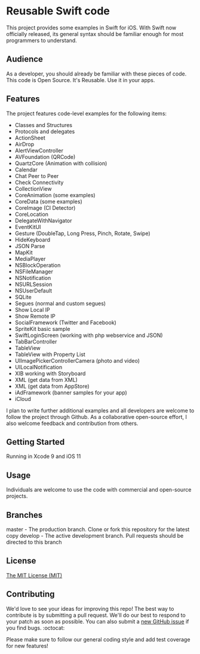 
Reusable Swift code 
====================

This project provides some examples in Swift for iOS. With Swift now officially released, its general syntax should be familiar enough for most programmers to understand.

Audience
---------------------

As a developer, you should already be familiar with these pieces of code. This code is Open Source. It's Reusable. Use it in your apps.

Features
---------------------

The project features code-level examples for the following items:

+ Classes and Structures
+ Protocols and delegates
+ ActionSheet
+ AirDrop
+ AlertViewController
+ AVFoundation (QRCode)
+ QuartzCore (Animation with collision)
+ Calendar
+ Chat Peer to Peer
+ Check Connectivity
+ CollectionView
+ CoreAnimation (some examples)
+ CoreData (some examples)
+ CoreImage (CI Detector)
+ CoreLocation
+ DelegateWithNavigator
+ EventKitUI
+ Gesture (DoubleTap, Long Press, Pinch, Rotate, Swipe)
+ HideKeyboard
+ JSON Parse
+ MapKit
+ MediaPlayer
+ NSBlockOperation
+ NSFileManager
+ NSNotification
+ NSURLSession
+ NSUserDefault
+ SQLite
+ Segues (normal and custom segues)
+ Show Local IP
+ Show Remote IP
+ SocialFramework (Twitter and Facebook)
+ SpriteKit basic sample
+ SwiftLoginScreen (working with php webservice and JSON)
+ TabBarController
+ TableView
+ TableView with Property List
+ UIImagePickerControllerCamera (photo and video)
+ UILocalNotification
+ XIB working with Storyboard
+ XML (get data from XML)
+ XML (get data from AppStore)
+ iAdFramework (banner samples for your app)
+ iCloud


I plan to write further additional examples and all developers are welcome to follow the project through Github. As a collaborative open-source effort, I also welcome feedback and contribution from others.


Getting Started
---------------------

Running in Xcode 9 and iOS 11


Usage
---------------------

Individuals are welcome to use the code with commercial and open-source projects. 


Branches
---------------------

master - The production branch. Clone or fork this repository for the latest copy
develop - The active development branch. Pull requests should be directed to this branch

License
----

[The MIT License (MIT)](https://github.com/btrn/Swift/blob/master/LICENSE.md)
 
Contributing
----

We'd love to see your ideas for improving this repo! The best way to contribute is by submitting a pull request. We'll do our best to respond to your patch as soon as possible. You can also submit a [new GitHub issue](https://github.com/btrn/Swift/issues/new) if you find bugs. :octocat:

Please make sure to follow our general coding style and add test coverage for new features!
